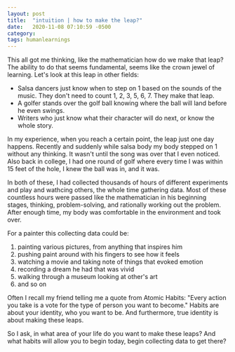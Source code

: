 ```yaml
---
layout: post
title:  "intuition | how to make the leap?"
date:   2020-11-08 07:10:59 -0500
category: 
tags: humanlearnings
---
```

This all got me thinking, like the mathematician how do we make that leap? The ability to do that seems fundamental, seems like the crown jewel of learning. Let's look at this leap in other fields:

- Salsa dancers just know when to step on 1 based on the sounds of the music. They don't need to count 1, 2, 3, 5, 6, 7. They make that leap.
- A golfer stands over the golf ball knowing where the ball will land before he even swings.
- Writers who just know what their character will do next, or know the whole story.

In my experience, when you reach a certain point, the leap just one day happens. Recently and suddenly while salsa body my body stepped on 1 without any thinking. It wasn't until the song was over that I even noticed. Also back in college, I had one round of golf where every time I was within 15 feet of the hole, I knew the ball was in, and it was. 

In both of these, I had collected thousands of hours of different experiments and play and wathcing others, the whole time gathering data. Most of these countless hours were passed like the mathematician in his beginning stages, thinking, problem-solving, and rationally working out the problem. After enough time, my body was comfortable in the environment and took over.

For a painter this collecting data could be:
1. painting various pictures, from anything that inspires him
2. pushing paint around with his fingers to see how it feels
3. watching a movie and taking note of things that evoked emotion
4. recording a dream he had that was vivid
5. walking through a museum looking at other's art
6. and so on

Often I recall my friend telling me a quote from Atomic Habits: "Every action you take is a vote for the type of person you want to become." Habits are about your identity, who you want to be. And furthermore, true identity is about making these leaps. 

So I ask, in what area of your life do you want to make these leaps? And what habits will allow you to begin today, begin collecting data to get there?